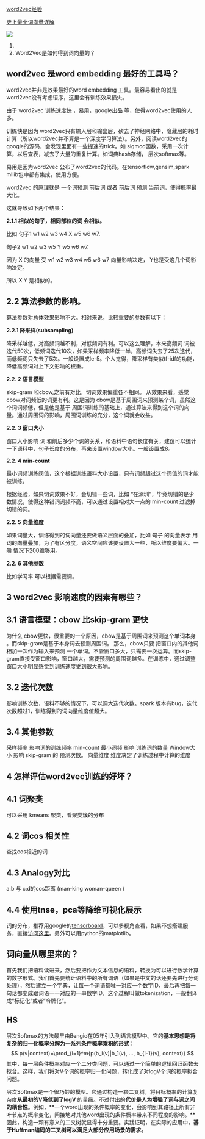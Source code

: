[word2vec经验](https://zhuanlan.zhihu.com/p/29364112)

[史上最全词向量详解](https://zhuanlan.zhihu.com/p/75391062)

![](/Users/helloword/Anmingyu/Gor-rok/Daily/Word2Vec/skipgram.jpg)

1. 
2. Word2Vec是如何得到词向量的？



##  word2vec 是word embedding 最好的工具吗？

word2vec并非是效果最好的word embedding 工具。最容易看出的就是word2vec没有考虑语序，这里会有训练效果损失。

由于 word2vec 训练速度快 ，易用，google出品 等，使得word2vec使用的人多。

训练快是因为 word2vec只有输入层和输出层，砍去了神经网络中，隐藏层的耗时计算（所以word2vec并不算是一个深度学习算法）。另外，阅读word2vec的google的源码，会发现里面有一些提速的trick。如 sigmod函数，采用一次计算，以后查表，减去了大量的重复计算。如词典hash存储， 层次softmax等。

易用是因为word2vec 公布了word2vec的代码。在tensorflow,gensim,spark mllib包中都有集成，使用方便。



word2vec 的原理就是 一个词预测 前后词 或者 前后词 预测 当前词，使得概率最大化。

这就导致如下两个结果：

**2.1.1 相似的句子，相同部位的词 会相似。**

比如 句子1 w1 w2 w3 w4 X w5 w6 w7.

句子2 w1 w2 w3 w5 Y w5 w6 w7.

因为 X 的向量 受 w1 w2 w3 w4 w5 w6 w7 向量影响决定， Y也是受这几个词影响决定。

所以 X Y 是相似的。





## 2.2 算法参数的影响。

算法参数对总体效果影响不大。相对来说，比较重要的参数有以下：

**2.2.1 降采样(subsampling)**

降采样越低，对高频词越不利，对低频词有利。可以这么理解，本来高频词 词被迭代50次，低频词迭代10次，如果采样频率降低一半，高频词失去了25次迭代，而低频词只失去了5次。一般设置成le-5。个人觉得，降采样有类似tf-idf的功能，降低高频词对上下文影响的权重。

**2.2. 2 语言模型**

skip-gram 和cbow,之前有对比，切词效果偏重各不相同。
从效果来看，感觉cbow对词频低的词更有利。这是因为 cbow是基于周围词来预测某个词，虽然这个词词频低，但是他是基于 周围词训练的基础上，通过算法来得到这个词的向量。通过周围词的影响，周围词训练的充分，这个词就会收益。

**2.2. 3 窗口大小**

窗口大小影响 词 和前后多少个词的关系，和语料中语句长度有关，建议可以统计一下语料中，句子长度的分布，再来设置window大小。一般设置成8。

**2.2. 4 min-count**

最小词频训练阀值，这个根据训练语料大小设置，只有词频超过这个阀值的词才能被训练。

根据经验，如果切词效果不好，会切错一些词，比如 “在深圳”，毕竟切错的是少数情况，使得这种错词词频不高，可以通过设置相对大一点的 min-count 过滤掉切错的词。

**2.2. 5 向量维度**

如果词量大，训练得到的词向量还要做语义层面的叠加，比如 句子 的向量表示 用 词的向量叠加，为了有区分度，语义空间应该要设置大一些，所以维度要偏大。一般 情况下200维够用。

**2.2. 6 其他参数**

比如学习率 可以根据需要调。



## 3 word2vec 影响速度的因素有哪些？

## 3.1 语言模型：cbow 比skip-gram 更快

为什么 cbow更快，很重要的一个原因，cbow是基于周围词来预测这个单词本身 。而skip-gram是基于本身词去预测周围词。 那么，cbow只要 把窗口内的其他词相加一次作为输入来预测 一个单词。不管窗口多大，只需要一次运算。而skip-gram直接受窗口影响，窗口越大，需要预测的周围词越多。在训练中，通过调整窗口大小明显感觉到训练速度受到很大影响。

## 3.2 迭代次数

影响训练次数，语料不够的情况下，可以调大迭代次数。spark 版本有bug，迭代次数超过1，训练得到的词向量维度值超大。

## 3.4 其他参数

采样频率 影响词的训练频率
min-count 最小词频 影响 训练词的数量
Window大小 影响 skip-gram 的 预测次数。
向量维度 维度决定了训练过程中计算的维度

## 4 怎样评估word2vec训练的好坏？

## 4.1 词聚类

可以采用 kmeans 聚类，看聚类簇的分布

## 4.2 词cos 相关性

查找cos相近的词

## 4.3 Analogy对比

a:b 与 c:d的cos距离 (man-king woman-queen )

## 4.4 使用tnse，pca等降维可视化展示

词的分布，推荐用google的[tensorboard](https://link.zhihu.com/?target=https%3A//www.tensorflow.org/get_started/summaries_and_tensorboard)，可以多视角查看，如果不想搭建服务，直接[访问这里](https://link.zhihu.com/?target=http%3A//projector.tensorflow.org/)。另外可以用python的matplotlib。



## 词向量从哪里来的？

首先我们把语料读进来，然后要把作为文本信息的语料，转换为可以进行数学计算的数字形式。我们首先要统计语料中的所有词语（如果是中文的话还要先进行分词处理），然后建立一个字典，让每一个词语都唯一对应一个数字ID，最后再把每一句话都变成跟词语一一对应的一串数字ID，这个过程叫做tokenization，一般翻译成“标记化”或者“令牌化”。

## HS

层次Softmax的方法最早由Bengio在05年引入到语言模型中。它的**基本思想是将复杂的归一化概率分解为一系列条件概率乘积的形式**：
$$
p(v|context)=\prod_{i=1}^m{p(b_i(v)|b_1(v), ..., b_{i-1}(v), context)}
$$
其中，每一层条件概率对应一个二分类问题，可以通过一个简单的逻辑回归函数去拟合。这样，我们将对V个词的概率归一化问题，转化成了对logV个词的概率拟合问题。

层次Softmax是一个很巧妙的模型。它通过构造一颗二叉树，将目标概率的计算复杂度**从最初的V降低到了logV** 的量级。不过付出的**代价是人为增强了词与词之间的耦合性**。例如，**一个word出现的条件概率的变化，会影响到其路径上所有非叶节点的概率变化，间接地对其他word出现的条件概率带来不同程度的影响。**因此，构造一颗有意义的二叉树就显得十分重要。实践证明，在实际的应用中，**基于Huffman编码的二叉树可以满足大部分应用场景的需求。**

